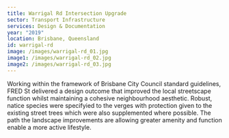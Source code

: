 ```yaml
---
title: Warrigal Rd Intersection Upgrade
sector: Transport Infrastructure
services: Design & Documentation
year: "2019"
location: Brisbane, Queensland
id: warrigal-rd
image: /images/warrigal-rd_01.jpg
image1: /images/warrigal-rd_02.jpg
image2: /images/warrigal-rd_03.jpg
---
```


Working within the framework of Brisbane City Council standard
guidelines, FRED St delivered a design outcome that improved the local
streetscape function whilst maintaining a cohesive neighbourhood
aesthetic. Robust, natice species were specifyied to the verges with
protection given to the existing street trees which were also supplemented
where possible. The path the landscape improvements are allowing greater
amenity and function enable a more active lifestyle.
